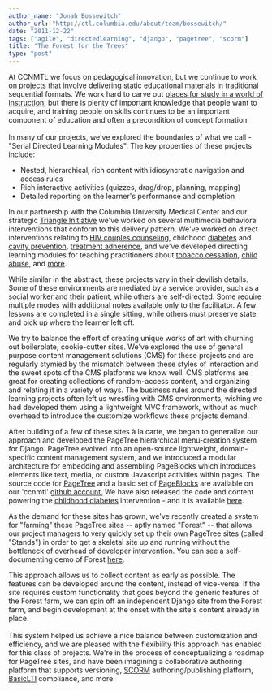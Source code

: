 ```yaml
---
author_name: "Jonah Bossewitch"
author_url: "http://ctl.columbia.edu/about/team/bossewitch/"
date: "2011-12-22"
tags: ["agile", "directedlearning", "django", "pagetree", "scorm"]
title: "The Forest for the Trees"
type: "post"
---
```



<p>At <span class="caps">CCNMTL </span>we focus on pedagogical innovation, but we continue to work on projects that involve delivering static educational materials in traditional sequential formats. We work hard to carve out <a href="http://www.studyplace.org/files/McClintock/1971-Place-for-Study-McClintock.pdf">places for study in a world of instruction</a>, but there is plenty of important knowledge that people want to acquire, and training people on skills continues to be an important component of education and often a precondition of concept formation.<br /><br />In many of our projects, we've explored the boundaries of what we call - "Serial Directed Learning Modules". The key properties of these projects include:</p>

<!--more-->


<ul>
<li>Nested, hierarchical, rich content with idiosyncratic navigation and access rules</li>
<li>Rich interactive activities (quizzes, drag/drop, planning, mapping)</li>
<li>Detailed reporting on the learner's performance and completion</li>
</ul>



<p>In our partnership with the Columbia University Medical Center and our strategic <a href="http://ccnmtl.columbia.edu/triangle/">Triangle Initiative</a> we've worked on several multimedia behavioral interventions that conform to this delivery pattern. We've worked on direct interventions relating to <a href="http://ccnmtl.columbia.edu/triangle/projects/multimedia_connect.html"><span class="caps">HIV </span>couples counseling</a>, childhood <a href="http://ccnmtl.columbia.edu/portfolio/social_work/diabeaters.html">diabetes</a> and <a href="http://ccnmtl.columbia.edu/triangle/projects/mysmilebuddy.html">cavity prevention</a>, <a href="http://ccnmtl.columbia.edu/triangle/projects/masivukeni.html">treatment adherence</a>, and we've developed directing learning modules for teaching practitioners about <a href="http://ccnmtl.columbia.edu/portfolio/medicine_and_health/tobacco_cessation.html">tobacco cessation</a>, <a href="http://ccnmtl.columbia.edu/portfolio/medicine_and_health/care.html">child abuse</a>, and <a href="http://ccnmtl.columbia.edu/portfolio/directed_learning/">more</a>.</p>

<p>While similar in the abstract, these projects vary in their devilish details. Some of these environments are mediated by a service provider, such as a social worker and their patient, while others are self-directed. Some require multiple modes with additional notes available only to the facilitator. A few lessons are completed in a single sitting, while others must preserve state and pick up where the learner left off. </p>

<p>We try to balance the effort of creating unique works of art with churning out boilerplate, cookie-cutter sites. We've explored the use of general purpose content management solutions (CMS) for these projects and are regularly stymied by the mismatch between these styles of interaction and the sweet spots of the <span class="caps">CMS </span>platforms we know well.  <span class="caps">CMS </span>platforms are great for creating collections of random-access content, and organizing and relating it in a variety of ways. The business rules around the directed learning projects often left us wrestling with <span class="caps">CMS </span>environments, wishing we had developed them using a lightweight <span class="caps">MVC </span>framework, without as much overhead to introduce the customize workflows these projects demand.</p>

<p>After building of a few of these sites à la carte, we began to generalize our approach and developed the PageTree hierarchical menu-creation system for Django.  PageTree evolved into an open-source lightweight, domain-specific content management system, and we introduced a modular architecture for embedding and assembling PageBlocks which introduces elements like text, media, or custom Javascript activities within pages. The source code for <a href="https://github.com/ccnmtl/django-pagetree">PageTree</a> and a basic set of <a href="https://github.com/ccnmtl/django-pageblocks">PageBlocks</a> are available on our 'ccnmtl' <a href="https://github.com/ccnmtl/">github account.</a> We have also released the code and content powering the <a href="http://ccnmtl.columbia.edu/portfolio/social_work/diabeaters.html">childhood diabetes</a> intervention - and it is available <a href="https://github.com/ccnmtl/diabeaters">here</a>. </p>

<p>As the demand for these sites has grown, we've recently created a system for "farming" these PageTree sites -- aptly named "Forest" -- that allows our project managers to very quickly set up their own PageTree sites (called "Stands") in order to get a skeletal site up and running without the bottleneck of overhead of developer intervention. You can see a self-documenting demo of Forest <a href="http://forest.ccnmtl.columbia.edu">here</a>. </p>

<p>This approach allows us to collect content as early as possible.  The features can be developed around the content, instead of vice-versa.  If the site requires custom functionality that goes beyond the generic features of the Forest farm, we can spin off an independent Django site from the Forest farm, and begin development at the onset with the site's content already in place.<br /><br />This system helped us achieve a nice balance between customization and efficiency, and we are pleased with the flexibility this approach has enabled for this class of projects.  We're in the process of conceptualizing a roadmap for PageTree sites, and have been imagining a collaborative authoring platform that supports versioning, <a href="http://www.youtube.com/watch?v=FzxNwWvmwf4"><span class="caps">SCORM</span></a> authoring/publishing platform, <a href="http://www.imsglobal.org/lti/">BasicLTI</a> compliance, and more.</p>
